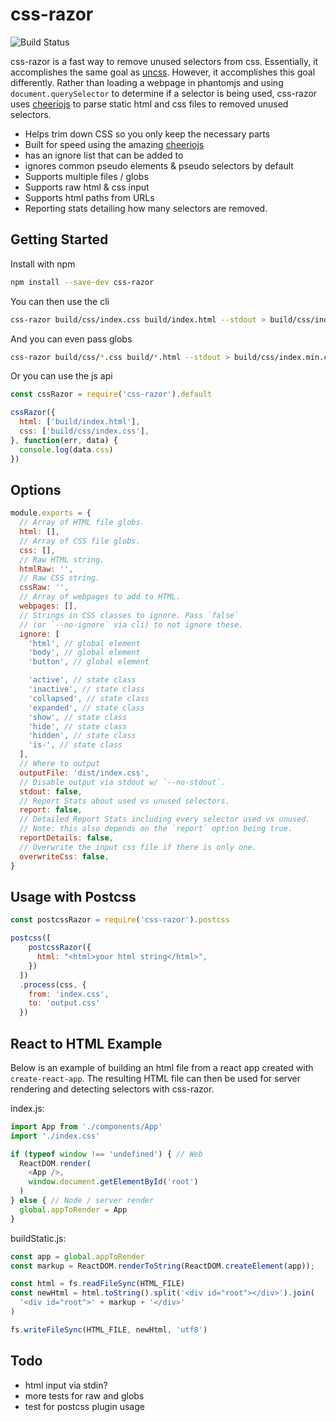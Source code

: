 # css-razor

![Build Status](https://travis-ci.org/tscanlin/css-razor.svg?branch=master)

css-razor is a fast way to remove unused selectors from css. Essentially, it accomplishes the same goal as [uncss](https://github.com/giakki/uncss). However, it accomplishes this goal differently. Rather than loading a webpage in phantomjs and using `document.querySelector` to determine if a selector is being used, css-razor uses [cheeriojs](https://github.com/cheeriojs/cheerio) to parse static html and css files to removed unused selectors.

- Helps trim down CSS so you only keep the necessary parts
- Built for speed using the amazing  [cheeriojs](https://github.com/cheeriojs/cheerio)
- has an ignore list that can be added to
- ignores common pseudo elements & pseudo selectors by default
- Supports multiple files / globs
- Supports raw html & css input
- Supports html paths from URLs
- Reporting stats detailing how many selectors are removed.


## Getting Started

Install with npm

```bash
npm install --save-dev css-razor
```

You can then use the cli

```bash
css-razor build/css/index.css build/index.html --stdout > build/css/index.min.css
```

And you can even pass globs

```bash
css-razor build/css/*.css build/*.html --stdout > build/css/index.min.css
```

Or you can use the js api

```js
const cssRazor = require('css-razor').default

cssRazor({
  html: ['build/index.html'],
  css: ['build/css/index.css'],
}, function(err, data) {
  console.log(data.css)
})
```


## Options

```js
module.exports = {
  // Array of HTML file globs.
  html: [],
  // Array of CSS file globs.
  css: [],
  // Raw HTML string.
  htmlRaw: '',
  // Raw CSS string.
  cssRaw: '',
  // Array of webpages to add to HTML.
  webpages: [],
  // Strings in CSS classes to ignore. Pass `false`
  // (or `--no-ignore` via cli) to not ignore these.
  ignore: [
    'html', // global element
    'body', // global element
    'button', // global element

    'active', // state class
    'inactive', // state class
    'collapsed', // state class
    'expanded', // state class
    'show', // state class
    'hide', // state class
    'hidden', // state class
    'is-', // state class
  ],
  // Where to output
  outputFile: 'dist/index.css',
  // Disable output via stdout w/ `--no-stdout`.
  stdout: false,
  // Report Stats about used vs unused selectors.
  report: false,
  // Detailed Report Stats including every selector used vs unused.
  // Note: this also depends on the `report` option being true.
  reportDetails: false,
  // Overwrite the input css file if there is only one.
  overwriteCss: false,
}
```


## Usage with Postcss

```js
const postcssRazor = require('css-razor').postcss

postcss([
    postcssRazor({
      html: "<html>your html string</html>",
    })
  ])
  .process(css, {
    from: 'index.css',
    to: 'output.css'
  })
```


## React to HTML Example

Below is an example of building an html file from a react app created with `create-react-app`. The resulting HTML file can then be used for server rendering and detecting selectors with css-razor.

index.js:
```js
import App from './components/App'
import './index.css'

if (typeof window !== 'undefined') { // Web
  ReactDOM.render(
    <App />,
    window.document.getElementById('root')
  )
} else { // Node / server render
  global.appToRender = App
}

```

buildStatic.js:
```js
const app = global.appToRender
const markup = ReactDOM.renderToString(ReactDOM.createElement(app));

const html = fs.readFileSync(HTML_FILE)
const newHtml = html.toString().split('<div id="root"></div>').join(
  '<div id="root">' + markup + '</div>'
)

fs.writeFileSync(HTML_FILE, newHtml, 'utf8')
```


## Todo

- html input via stdin?
- more tests for raw and globs
- test for postcss plugin usage
